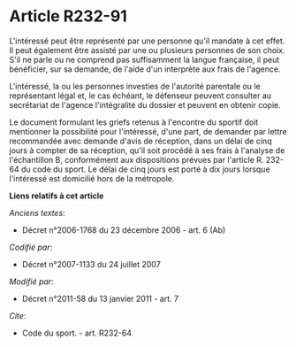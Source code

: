 # Article R232-91

L'intéressé peut être représenté par une personne qu'il mandate à cet effet. Il peut également être assisté par une ou
plusieurs personnes de son choix. S'il ne parle ou ne comprend pas suffisamment la langue française, il peut bénéficier, sur
sa demande, de l'aide d'un interprète aux frais de l'agence.

L'intéressé, la ou les personnes investies de l'autorité parentale ou le représentant légal et, le cas échéant, le défenseur
peuvent consulter au secrétariat de l'agence l'intégralité du dossier et peuvent en obtenir copie.

Le document formulant les griefs retenus à l'encontre du sportif doit mentionner la possibilité pour l'intéressé, d'une part,
de demander par lettre recommandée avec demande d'avis de réception, dans un délai de cinq jours à compter de sa réception,
qu'il soit procédé à ses frais à l'analyse de l'échantillon B, conformément aux dispositions prévues par l'article R. 232-64
du code du sport. Le délai de cinq jours est porté à dix jours lorsque l'intéressé est domicilié hors de la métropole.

**Liens relatifs à cet article**

_Anciens textes_:

  - Décret n°2006-1768 du 23 décembre 2006 - art. 6 (Ab)

_Codifié par_:

  - Décret n°2007-1133 du 24 juillet 2007

_Modifié par_:

  - Décret n°2011-58 du 13 janvier 2011 - art. 7

_Cite_:

  - Code du sport. - art. R232-64
